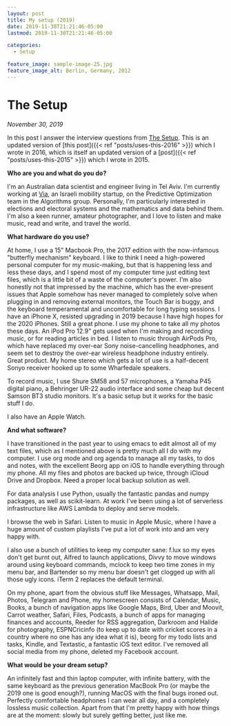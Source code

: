 ```yaml
---
layout: post
title: My setup (2019)
date: 2019-11-30T21:21:46-05:00
lastmod: 2019-11-30T21:21:46-05:00

categories:
  - Setup

feature_image: sample-image-25.jpg
feature_image_alt: Berlin, Germany, 2012
---
```


# The Setup

*November 30, 2019*

In this post I answer the interview questions from [The Setup](http://usesthis.com/). This is an updated version of [this post]({{< ref "posts/uses-this-2016" >}}) which I wrote in 2016, which is itself an updated version of a [post]({{< ref "posts/uses-this-2015" >}}) which I wrote in 2015. 

**Who are you and what do you do?**

I'm an Australian data scientist and engineer living in Tel Aviv. I'm currently working at [Via](https://ridewithvia.com), an Israeli mobility startup, on the Predictive Optimization team in the Algorithms group. Personally, I'm particularly interested in elections and electoral systems and the mathematics and data behind them. I'm also a keen runner, amateur photographer, and I love to listen and make music, read and write, and travel the world.

**What hardware do you use?**

At home, I use a 15" Macbook Pro, the 2017 edition with the now-infamous "butterfly mechanism" keyboard. I like to think I need a high-powered personal computer for my music-making, but that is happening less and less these days, and I spend most of my computer time just editing text files, which is a little bit of a waste of the computer's power. I'm also honestly not that impressed by the machine, which has the ever-present issues that Apple somehow has never managed to completely solve when plugging in and removing external monitors, the Touch Bar is buggy, and the keyboard temperamental and uncomfortable for long typing sessions. I have an iPhone X, resisted upgrading in 2019 because I have high hopes for the 2020 iPhones. Still a great phone. I use my phone to take all my photos these days. An iPod Pro 12.9" gets used when I'm making and recording music, or for reading articles in bed. I listen to music through AirPods Pro, which have replaced my over-ear Sony noise-cancelling headphones, and seem set to destroy the over-ear wireless headphone industry entirely. Great product. My home stereo which gets a lot of use is a half-decent Sonyo receiver hooked up to some Wharfedale speakers. 

To record music, I use Shure SM58 and 57 microphones, a Yamaha P45 digital piano, a Behringer UR-22 audio interface and some cheap but decent Samson BT3 studio monitors. It's a basic setup but it works for the basic stuff I do. 

I also have an Apple Watch. 

**And what software?**

I have transitioned in the past year to using emacs to edit almost all of my text files, which as I mentioned above is pretty much all I do with my computer. I use org mode and org agenda to manage all my tasks, to dos and notes, with the excellent Beorg app on iOS to handle everything through my phone. All my files and photos are backed up twice, through iCloud Drive and Dropbox. Need a proper local backup solution as well. 

For data analysis I use Python, usually the fantastic pandas and numpy packages, as well as scikit-learn. At work I've been using a lot of serverless infrastructure like AWS Lambda to deploy and serve models. 

I browse the web in Safari. Listen to music in Apple Music, where I have a huge amount of custom playlists I've put a lot of work into and am very happy with. 

I also use a bunch of utilities to keep my computer sane: f.lux so my eyes don't get burnt out, Alfred to launch applications, Divvy to move windows around using keyboard commands, mclock to keep two time zones in my menu bar, and Bartender so my menu bar doesn't get clogged up with all those ugly icons. iTerm 2 replaces the default terminal.

On my phone, apart from the obvious stuff like Messages, Whatsapp, Mail, Photos, Telegram and Phone, my homescreen consists of Calendar, Music, Books, a bunch of navigation apps like Google Maps, Bird, Uber and Moovit, Carrot weather, Safari, Files, Podcasts, a bunch of apps for managing finances and accounts, Reeder for RSS aggregation, Darkroom and Halide for photography, ESPNCricinfo (to keep up to date with cricket scores in a country where no one has any idea what it is), beorg for my todo lists and tasks, Kindle, and Textastic, a fantastic iOS text editor. I've removed all social media from my phone, deleted my Facebook account. 

**What would be your dream setup?**

An infinitely fast and thin laptop computer, with infinite battery, with the same keyboard as the previous generation MacBook Pro (or maybe the 2019 one is good enough?), running MacOS with the final bugs ironed out. Perfectly comfortable headphones I can wear all day, and a completely lossless music collection. Apart from that I'm pretty happy with how things are at the moment: slowly but surely getting better, just like me. 
